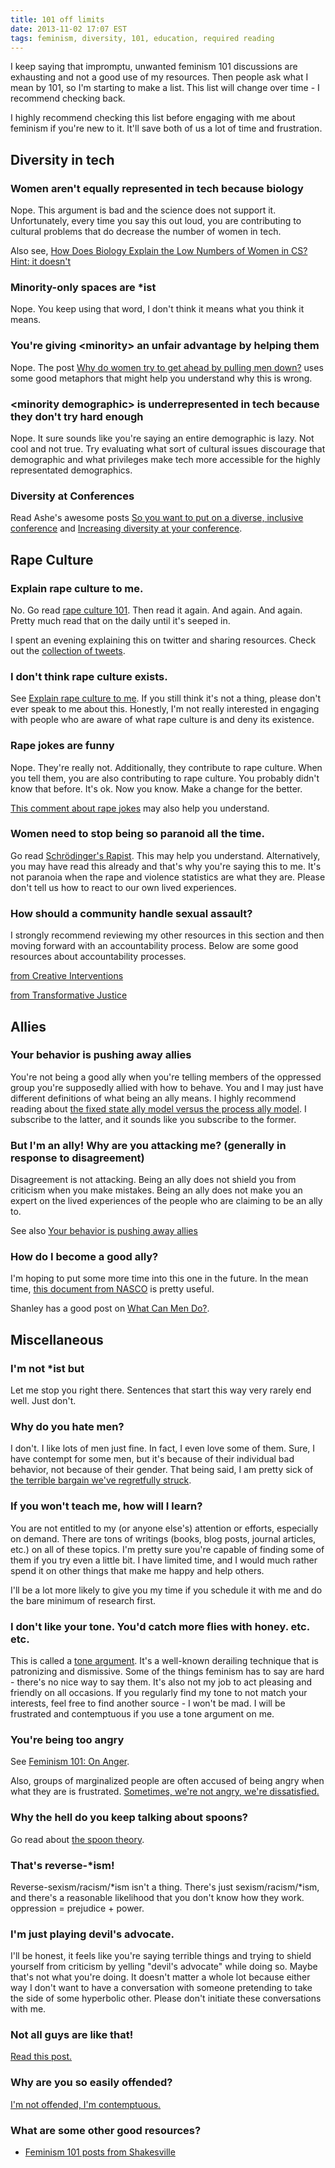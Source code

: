 ```yaml
---
title: 101 off limits
date: 2013-11-02 17:07 EST
tags: feminism, diversity, 101, education, required reading
---
```


I keep saying that impromptu, unwanted feminism 101 discussions are exhausting and not a good use of my resources. Then people ask what I mean by 101, so I'm starting to make a list. This list will change over time - I recommend checking back.

I highly recommend checking this list before engaging with me about feminism if you're new to it. It'll save both of us a lot of time and frustration.

## Diversity in tech
### Women aren't equally represented in tech because biology
Nope. This argument is bad and the science does not support it. Unfortunately, every time you say this out loud, you are contributing to cultural problems that do decrease the number of women in tech.

Also see, [How Does Biology Explain the Low Numbers of Women in CS? Hint: it doesn't](http://www.slideshare.net/terriko/how-does-biology-explain-the-low-numbers-of-women-in-cs-hint-it-doesnt)

### Minority-only spaces are *ist
Nope. You keep using that word, I don't think it means what you think it means.

### You're giving &lt;minority> an unfair advantage by helping them
Nope. The post [Why do women try to get ahead by pulling men down?](https://medium.com/thoughts-on-society/a1345b36b91b) uses some good metaphors that might help you understand why this is wrong.

### &lt;minority demographic> is underrepresented in tech because they don't try hard enough
Nope. It sure sounds like you're saying an entire demographic is lazy. Not cool and not true. Try evaluating what sort of cultural issues discourage that demographic and what privileges make tech more accessible for the highly representated demographics.

### Diversity at Conferences
Read Ashe's awesome posts [So you want to put on a diverse, inclusive conference](http://ashedryden.com/blog/so-you-want-to-put-on-a-diverse-inclusive-conference) and [Increasing diversity at your conference](http://ashedryden.com/blog/increasing-diversity-at-your-conference).

## Rape Culture
### Explain rape culture to me.
No. Go read [rape culture 101](http://www.shakesville.com/2009/10/rape-culture-101.html). Then read it again. And again. And again. Pretty much read that on the daily until it's seeped in.

I spent an evening explaining this on twitter and sharing resources. Check out the [collection of tweets](/blog/2013/11/05/sexual-assault-educational-resources/).

### I don't think rape culture exists.
See [Explain rape culture to me](#explain_rape_culture_to_me). If you still think it's not a thing, please don't ever speak to me about this. Honestly, I'm not really interested in engaging with people who are aware of what rape culture is and deny its existence.

### Rape jokes are funny
Nope. They're really not. Additionally, they contribute to rape culture. When you tell them, you are also contributing to rape culture. You probably didn't know that before. It's ok. Now you know. Make a change for the better.

[This comment about rape jokes](http://tacoboutthatbutt.tumblr.com/post/49458621565/to-all-those-who-dont-think-the-rape-joke-was-a) may also help you understand.

### Women need to stop being so paranoid all the time.
Go read [Schrödinger's Rapist](http://kateharding.net/2009/10/08/guest-blogger-starling-schrodinger%E2%80%99s-rapist-or-a-guy%E2%80%99s-guide-to-approaching-strange-women-without-being-maced/). This may help you understand. Alternatively, you may have read this already and that's why you're saying this to me. It's not paranoia when the rape and violence statistics are what they are. Please don't tell us how to react to our own lived experiences.

### How should a community handle sexual assault?
I strongly recommend reviewing my other resources in this section and then moving forward with an accountability process. Below are some good resources about accountability processes.

[from Creative Interventions](http://www.creative-interventions.org/wp-content/uploads/2012/06/4.F.CI-Toolkit-Tools-Taking-Accountability-Pre-Release-Version-06.2012.pdf)

[from Transformative Justice](http://www.transformativejustice.eu/wp-content/uploads/2010/11/Taking-Risks.-CARA.pdf)

## Allies
### Your behavior is pushing away allies
You're not being a good ally when you're telling members of the oppressed group you're supposedly allied with how to behave. You and I may just have different definitions of what being an ally means. I highly recommend reading about [the fixed state ally model versus the process ally model](http://www.shakesville.com/2013/04/on-fixed-state-ally-model-vs-process.html). I subscribe to the latter, and it sounds like you subscribe to the former.

### But I'm an ally! Why are you attacking me? (generally in response to disagreement)
Disagreement is not attacking. Being an ally does not shield you from criticism when you make mistakes. Being an ally does not make you an expert on the lived experiences of the people who are claiming to be an ally to.

See also [Your behavior is pushing away allies](#your_behavior_is_pushing_away_allies)

### How do I become a good ally?
I'm hoping to put some more time into this one in the future. In the mean time, [this document from NASCO](http://www.nasco.coop/sites/default/files/srl/Action%20Camp%20Packet.pdf) is pretty useful.

Shanley has a good post on [What Can Men Do?](https://medium.com/tech-culture-briefs/a1e93d985af0).

## Miscellaneous
### I'm not *ist but
Let me stop you right there. Sentences that start this way very rarely end well. Just don't.

### Why do you hate men?
I don't. I like lots of men just fine. In fact, I even love some of them. Sure, I have contempt for some men, but it's because of their individual bad behavior, not because of their gender. That being said, I am pretty sick of [the terrible bargain we've regretfully struck](http://www.shakesville.com/2012/03/terrible-bargain-we-have-regretfully.html).

### If you won't teach me, how will I learn?
You are not entitled to my (or anyone else's) attention or efforts, especially on demand. There are tons of writings (books, blog posts, journal articles, etc.) on all of these topics. I'm pretty sure you're capable of finding some of them if you try even a little bit. I have limited time, and I would much rather spend it on other things that make me happy and help others.


I'll be a lot more likely to give you my time if you schedule it with me and do the bare minimum of research first.

### I don't like your tone. You'd catch more flies with honey. etc. etc.
This is called a [tone argument](http://geekfeminism.wikia.com/wiki/Tone_argument). It's a well-known derailing technique that is patronizing and dismissive. Some of the things feminism has to say are hard - there's no nice way to say them. It's also not my job to act pleasing and friendly on all occasions. If you regularly find my tone to not match your interests, feel free to find another source - I won't be mad. I will be frustrated and contemptuous if you use a tone argument on me.

### You're being too angry
See [Feminism 101: On Anger](http://www.shakesville.com/2008/05/feminism-101-on-anger.html).

Also, groups of marginalized people are often accused of being angry when what they are is frustrated. [Sometimes, we're not angry, we're dissatisfied.](http://www.shakesville.com/2013/03/an-observation_28.html)

### Why the hell do you keep talking about spoons?
Go read about [the spoon theory](http://www.butyoudontlooksick.com/wpress/articles/written-by-christine/the-spoon-theory/).

### That's reverse-*ism!
Reverse-sexism/racism/\*ism isn't a thing. There's just sexism/racism/\*ism, and there's a reasonable likelihood that you don't know how they work. oppression = prejudice + power.

### I'm just playing devil's advocate.
I'll be honest, it feels like you're saying terrible things and trying to shield yourself from criticism by yelling "devil's advocate" while doing so. Maybe that's not what you're doing. It doesn't matter a whole lot because either way I don't want to have a conversation with someone pretending to take the side of some hyperbolic other. Please don't initiate these conversations with me.

### Not all guys are like that!
[Read this post.](http://nudityandnerdery.tumblr.com/post/63995327460/see-what-you-need-to-understand-is-that-not-all)

### Why are you so easily offended?
[I'm not offended, I'm contemptuous.](http://hoydenabouttown.com/20110403.9735/dont-mistake-expressing-contempt-for-taking-offense/)

### What are some other good resources?
* [Feminism 101 posts from Shakesville](http://www.shakesville.com/2010/01/feminism-101.html)